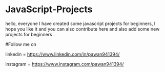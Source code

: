 # JavaScript-Projects
hello, everyone I have created some javascript projects  for beginners, I hope you like it and you can also contribute here and also add some new projects for beginners .

#Follow me on


linkedin = https://www.linkedin.com/in/pawan941394/

instagram = https://www.instagram.com/pawan941394/

